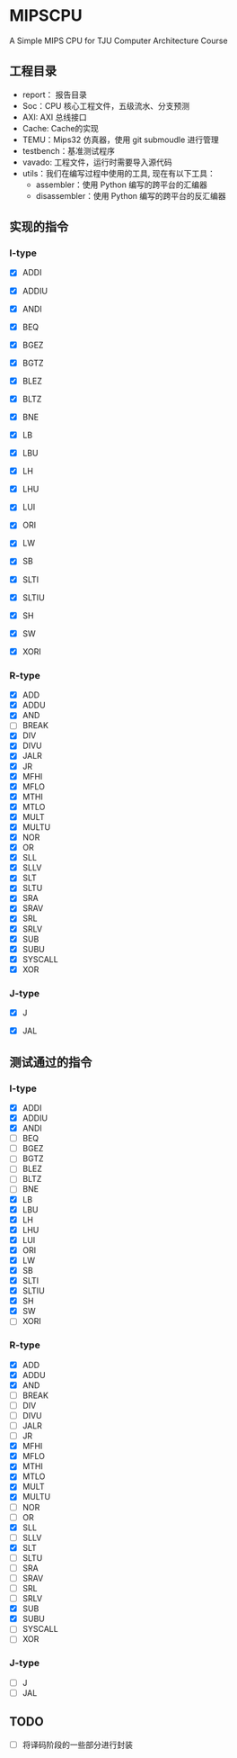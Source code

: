 # MIPSCPU
A Simple MIPS CPU for TJU Computer Architecture Course

## 工程目录
- report： 报告目录
- Soc：CPU 核心工程文件，五级流水、分支预测
- AXI: AXI 总线接口
- Cache: Cache的实现
- TEMU：Mips32 仿真器，使用 git submoudle 进行管理
- testbench：基准测试程序
- vavado: 工程文件，运行时需要导入源代码
- utils：我们在编写过程中使用的工具, 现在有以下工具：
  - assembler：使用 Python 编写的跨平台的汇编器
  - disassembler：使用 Python 编写的跨平台的反汇编器

## 实现的指令
### I-type
- [x] ADDI 
- [x] ADDIU
- [x] ANDI
- [x] BEQ
- [x] BGEZ
- [x] BGTZ
- [x] BLEZ
- [x] BLTZ
- [x] BNE
- [x] LB
- [x] LBU
- [x] LH
- [x] LHU
- [x] LUI
- [x] ORI 
- [x] LW
- [x] SB
- [x] SLTI
- [x] SLTIU
- [x] SH
- [x] SW  
- [x] XORI



### R-type
- [x] ADD
- [x] ADDU
- [x] AND
- [ ] BREAK
- [x] DIV
- [x] DIVU
- [x] JALR
- [x] JR
- [x] MFHI
- [x] MFLO
- [x] MTHI
- [x] MTLO 
- [x] MULT
- [x] MULTU
- [x] NOR
- [x] OR
- [x] SLL
- [x] SLLV
- [x] SLT
- [x] SLTU
- [x] SRA
- [x] SRAV
- [x] SRL
- [x] SRLV
- [x] SUB
- [x] SUBU
- [x] SYSCALL
- [x] XOR

### J-type
- [x] J
- [x] JAL






## 测试通过的指令
### I-type
- [x] ADDI 
- [x] ADDIU
- [x] ANDI
- [ ] BEQ
- [ ] BGEZ
- [ ] BGTZ
- [ ] BLEZ
- [ ] BLTZ
- [ ] BNE
- [x] LB
- [x] LBU
- [x] LH
- [x] LHU
- [x] LUI
- [x] ORI 
- [x] LW
- [x] SB
- [x] SLTI
- [x] SLTIU
- [x] SH
- [x] SW  
- [ ] XORI

### R-type
- [x] ADD
- [x] ADDU
- [x] AND
- [ ] BREAK
- [ ] DIV
- [ ] DIVU
- [ ] JALR
- [ ] JR
- [x] MFHI
- [x] MFLO
- [x] MTHI
- [x] MTLO 
- [x] MULT
- [x] MULTU
- [ ] NOR
- [ ] OR
- [x] SLL
- [ ] SLLV
- [x] SLT
- [ ] SLTU
- [ ] SRA
- [ ] SRAV
- [ ] SRL
- [ ] SRLV
- [x] SUB
- [x] SUBU
- [ ] SYSCALL
- [ ] XOR

### J-type
- [ ] J
- [ ] JAL

## TODO
- [ ] 将译码阶段的一些部分进行封装